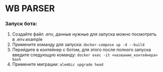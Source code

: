 # WB PARSER

### Запуск бота:

1) Создайте файл .env, данные нужные для запуска можно посмотреть в .env.example
2) Примените команду для запуска: ```docker-compose up -d --build```
3) Перейдите в контейнер с ботом, для этого после полного запуска введите следующую команду: ```docker exec -it <название_контейнера> bash```
4) Примените миграции: ```alembic upgrade head```